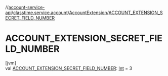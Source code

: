 //[account-service-api](../../../index.md)/[classtime.service.account](../index.md)/[AccountExtension](index.md)/[ACCOUNT_EXTENSION_SECRET_FIELD_NUMBER](-a-c-c-o-u-n-t_-e-x-t-e-n-s-i-o-n_-s-e-c-r-e-t_-f-i-e-l-d_-n-u-m-b-e-r.md)

# ACCOUNT_EXTENSION_SECRET_FIELD_NUMBER

[jvm]\
val [ACCOUNT_EXTENSION_SECRET_FIELD_NUMBER](-a-c-c-o-u-n-t_-e-x-t-e-n-s-i-o-n_-s-e-c-r-e-t_-f-i-e-l-d_-n-u-m-b-e-r.md): [Int](https://kotlinlang.org/api/latest/jvm/stdlib/kotlin/-int/index.html) = 3
